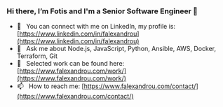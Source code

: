 ### Hi there, I’m Fotis and I'm a Senior Software Engineer 👋

- 🔭 &nbsp;&nbsp;You can connect with me on LinkedIn, my profile is: [https://www.linkedin.com/in/falexandrou](https://www.linkedin.com/in/falexandrou)
- 💬 &nbsp;&nbsp;Ask me about Node.js, JavaScript, Python, Ansible, AWS, Docker, Terraform, Git
- 💼 &nbsp;&nbsp;Selected work can be found here: [https://www.falexandrou.com/work/](https://www.falexandrou.com/work/)
- 📫 &nbsp;&nbsp;How to reach me: [https://www.falexandrou.com/contact/](https://www.falexandrou.com/contact/)

